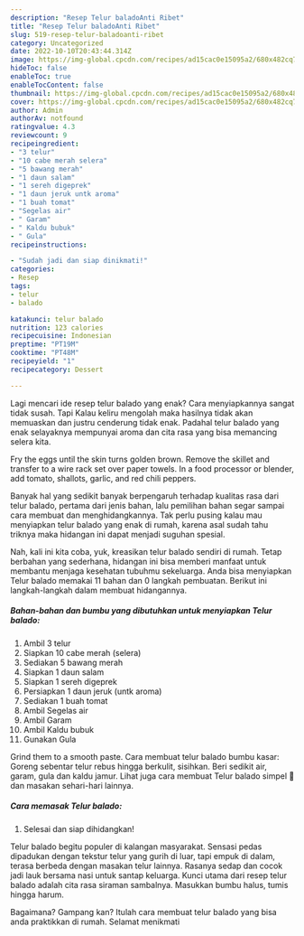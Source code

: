 ```yaml
---
description: "Resep Telur baladoAnti Ribet"
title: "Resep Telur baladoAnti Ribet"
slug: 519-resep-telur-baladoanti-ribet
category: Uncategorized
date: 2022-10-10T20:43:44.314Z
image: https://img-global.cpcdn.com/recipes/ad15cac0e15095a2/680x482cq70/telur-balado-foto-resep-utama.jpg
hideToc: false
enableToc: true
enableTocContent: false
thumbnail: https://img-global.cpcdn.com/recipes/ad15cac0e15095a2/680x482cq70/telur-balado-foto-resep-utama.jpg
cover: https://img-global.cpcdn.com/recipes/ad15cac0e15095a2/680x482cq70/telur-balado-foto-resep-utama.jpg
author: Admin
authorAv: notfound
ratingvalue: 4.3
reviewcount: 9
recipeingredient:
- "3 telur"
- "10 cabe merah selera"
- "5 bawang merah"
- "1 daun salam"
- "1 sereh digeprek"
- "1 daun jeruk untk aroma"
- "1 buah tomat"
- "Segelas air"
- " Garam"
- " Kaldu bubuk"
- " Gula"
recipeinstructions:

- "Sudah jadi dan siap dinikmati!"
categories:
- Resep
tags:
- telur
- balado

katakunci: telur balado 
nutrition: 123 calories
recipecuisine: Indonesian
preptime: "PT19M"
cooktime: "PT48M"
recipeyield: "1"
recipecategory: Dessert

---
```



Lagi mencari ide resep telur balado yang enak? Cara menyiapkannya sangat tidak susah. Tapi Kalau keliru mengolah maka hasilnya tidak akan memuaskan dan justru cenderung tidak enak. Padahal telur balado yang enak selayaknya mempunyai aroma dan cita rasa yang bisa memancing selera kita.


Fry the eggs until the skin turns golden brown. Remove the skillet and transfer to a wire rack set over paper towels. In a food processor or blender, add tomato, shallots, garlic, and red chili peppers.

Banyak hal yang sedikit banyak berpengaruh terhadap kualitas rasa dari telur balado, pertama dari jenis bahan, lalu pemilihan bahan segar sampai cara membuat dan menghidangkannya. Tak perlu pusing kalau mau menyiapkan telur balado yang enak di rumah, karena asal sudah tahu triknya maka hidangan ini dapat menjadi suguhan spesial.


Nah, kali ini kita coba, yuk, kreasikan telur balado sendiri di rumah. Tetap berbahan yang sederhana, hidangan ini bisa memberi manfaat untuk membantu menjaga kesehatan tubuhmu sekeluarga. Anda bisa menyiapkan Telur balado memakai 11 bahan dan 0 langkah pembuatan. Berikut ini langkah-langkah dalam membuat hidangannya.

<!--inarticleads1-->

##### Bahan-bahan dan bumbu yang dibutuhkan untuk menyiapkan Telur balado:

1. Ambil 3 telur
1. Siapkan 10 cabe merah (selera)
1. Sediakan 5 bawang merah
1. Siapkan 1 daun salam
1. Siapkan 1 sereh digeprek
1. Persiapkan 1 daun jeruk (untk aroma)
1. Sediakan 1 buah tomat
1. Ambil Segelas air
1. Ambil  Garam
1. Ambil  Kaldu bubuk
1. Gunakan  Gula


Grind them to a smooth paste. Cara membuat telur balado bumbu kasar: Goreng sebentar telur rebus hingga berkulit, sisihkan. Beri sedikit air, garam, gula dan kaldu jamur. Lihat juga cara membuat Telur balado simpel 🤤 dan masakan sehari-hari lainnya. 

<!--inarticleads2-->

##### Cara memasak Telur balado:


1. Selesai dan siap dihidangkan!

Telur balado begitu populer di kalangan masyarakat. Sensasi pedas dipadukan dengan tekstur telur yang gurih di luar, tapi empuk di dalam, terasa berbeda dengan masakan telur lainnya. Rasanya sedap dan cocok jadi lauk bersama nasi untuk santap keluarga. Kunci utama dari resep telur balado adalah cita rasa siraman sambalnya. Masukkan bumbu halus, tumis hingga harum. 

Bagaimana? Gampang kan? Itulah cara membuat telur balado yang bisa anda praktikkan di rumah. Selamat menikmati
